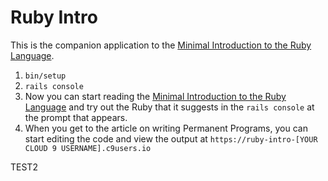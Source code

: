 # Ruby Intro

This is the companion application to the [Minimal Introduction to the Ruby Language](https://guides.firstdraft.com/introduction-to-ruby.html).

 1. `bin/setup`
 1. `rails console`
 1. Now you can start reading the [Minimal Introduction to the Ruby Language](https://guides.firstdraft.com/introduction-to-ruby.html) and try out the Ruby that it suggests in the `rails console` at the prompt that appears.
 1. When you get to the article on writing Permanent Programs, you can start editing the code and view the output at `https://ruby-intro-[YOUR CLOUD 9 USERNAME].c9users.io`


TEST2
